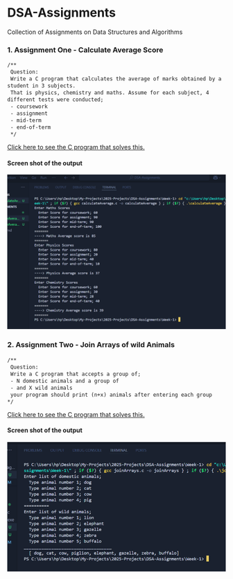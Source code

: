 # DSA-Assignments
Collection of Assignments on Data Structures and Algorithms

### 1. Assignment One - Calculate Average Score
```
/**
 Question:
 Write a C program that calculates the average of marks obtained by a student in 3 subjects. 
 That is physics, chemistry and maths. Assume for each subject, 4 different tests were conducted;
 - coursework
 - assignment
 - mid-term
 - end-of-term
 */
```

[Click here to see the C program that solves this.](./Week-1/calculateAverage.c)

#### Screen shot of the output
![assignment one](./screenshots/average-calculation-program-output.png)


### 2. Assignment Two - Join Arrays of wild Animals
```
/**
 Question:
 Write a C program that accepts a group of; 
 - N domestic animals and a group of
 - and X wild animals
 your program should print (n+x) animals after entering each group
*/
```
[Click here to see the C program that solves this.](./Week-1/joinArrays.c)

#### Screen shot of the output
![assignment two](./screenshots/joinArrays.png)

